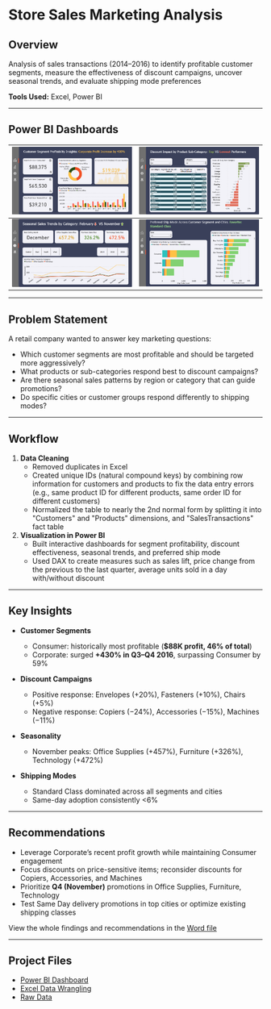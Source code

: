# Store Sales Marketing Analysis  

## Overview  
Analysis of sales transactions (2014–2016) to identify profitable customer segments, measure the effectiveness of discount campaigns, uncover seasonal trends, and evaluate shipping mode preferences

**Tools Used:** Excel, Power BI  

---

## Power BI Dashboards

| ![Dashboard_1](Power_BI/Screenshots/Dashboard_1.png) | ![Dashboard_2](Power_BI/Screenshots/Dashboard_2.png) |
|----------------------------|-------------------------|
| ![Dashboard_3](Power_BI/Screenshots/Dashboard_3.png) | ![Dashboard_4](Power_BI/Screenshots/Dashboard_4.png) |


---

## Problem Statement
A retail company wanted to answer key marketing questions:
- Which customer segments are most profitable and should be targeted more aggressively?
- What products or sub-categories respond best to discount campaigns?
- Are there seasonal sales patterns by region or category that can guide promotions?
- Do specific cities or customer groups respond differently to shipping modes?

---

## Workflow
1. **Data Cleaning**
   - Removed duplicates in Excel
   - Created unique IDs (natural compound keys) by combining row information for customers and products to fix the data entry errors (e.g., same product ID for different products, same order ID for different customers)
   - Normalized the table to nearly the 2nd normal form by splitting it into "Customers" and "Products" dimensions, and "SalesTransactions" fact table  
3. **Visualization in Power BI**  
   - Built interactive dashboards for segment profitability, discount effectiveness, seasonal trends, and preferred ship mode
   - Used DAX to create measures such as sales lift, price change from the previous to the last quarter, average units sold in a day with/without discount

---

## Key Insights  

- **Customer Segments**  
  - Consumer: historically most profitable (**$88K profit, 46% of total**) 
  - Corporate: surged **+430% in Q3–Q4 2016**, surpassing Consumer by 59%

- **Discount Campaigns**  
  - Positive response: Envelopes (+20%), Fasteners (+10%), Chairs (+5%)
  - Negative response: Copiers (−24%), Accessories (−15%), Machines (−11%)

- **Seasonality**  
  - November peaks: Office Supplies (+457%), Furniture (+326%), Technology (+472%) 

- **Shipping Modes**  
  - Standard Class dominated across all segments and cities
  - Same-day adoption consistently <6%

---

## Recommendations  
- Leverage Corporate’s recent profit growth while maintaining Consumer engagement
- Focus discounts on price-sensitive items; reconsider discounts for Copiers, Accessories, and Machines 
- Prioritize **Q4 (November)** promotions in Office Supplies, Furniture, Technology
- Test Same Day delivery promotions in top cities or optimize existing shipping classes

View the whole findings and recommendations in the [Word file](Head%20of%20Marketing.docx) 

---

## Project Files  
- [Power BI Dashboard](Power_BI/Power_BI_Report.pbix)
- [Excel Data Wrangling](Excel_Normalization)
- [Raw Data](Raw_Data.csv)
